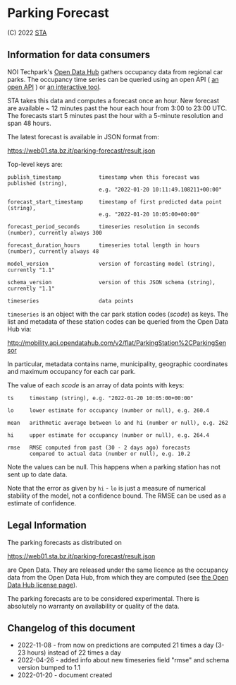 
# Parking Forecast

(C) 2022 [STA](https://www.sta.bz.it/)

## Information for data consumers

NOI Techpark's [Open Data Hub](https://opendatahub.com/) gathers occupancy data
from regional car parks.
The occupancy time series can be queried using an open API
( [an open API](https://opendatahub.com/datasets/traffic/parking/) ) or
[an interactive tool](https://analytics.opendatahub.com/).

STA takes this data and computes a forecast once an hour.
New forecast are available ~ 12 minutes past the hour each hour from 3:00
to 23:00 UTC. The forecasts start 5 minutes past the hour with a 5-minute
resolution and span 48 hours.

The latest forecast is available in JSON format from:

https://web01.sta.bz.it/parking-forecast/result.json

Top-level keys are:

```
publish_timestamp            timestamp when this forecast was published (string),
                             e.g. "2022-01-20 10:11:49.108211+00:00"

forecast_start_timestamp     timestamp of first predicted data point  (string),
                             e.g. "2022-01-20 10:05:00+00:00"
                             
forecast_period_seconds      timeseries resolution in seconds (number), currently always 300

forecast_duration_hours      timeseries total length in hours (number), currently always 48

model_version                version of forcasting model (string), currently "1.1"

schema_version               version of this JSON schema (string), currently "1.1"

timeseries                   data points
```

`timeseries` is an object with the car park station codes (*scode*) as keys.
The list and metadata of these station codes can be queried from the Open Data Hub via:

http://mobility.api.opendatahub.com/v2/flat/ParkingStation%2CParkingSensor

In particular, metadata contains name, municipality, geographic coordinates and maximum
occupancy for each car park.

The value of each *scode* is an array of data points with keys:

```
ts     timestamp (string), e.g. "2022-01-20 10:05:00+00:00"

lo     lower estimate for occupancy (number or null), e.g. 260.4

mean   arithmetic average between lo and hi (number or null), e.g. 262

hi     upper estimate for occupancy (number or null), e.g. 264.4

rmse   RMSE computed from past (30 - 2 days ago) forecasts
       compared to actual data (number or null), e.g. 10.2
```

Note the values can be null. This happens when a parking station
has not sent up to date data.

Note that the error as given by `hi` - `lo` is just a measure
of numerical stability of the model, not a confidence bound. 
The RMSE can be used as a estimate of confidence.

## Legal Information

The parking forecasts as distributed on

https://web01.sta.bz.it/parking-forecast/result.json

are Open Data. They are released under the same licence as the occupancy
data from the Open Data Hub, from which they are computed
(see [the Open Data Hub license page](https://docs.opendatahub.com/en/latest/licenses.html#odh-license)).

The parking forecasts are to be considered experimental. There is absolutely
no warranty on availability or quality of the data.


## Changelog of this document

- 2022-11-08 - from now on predictions are computed 21 times a day (3-23 hours) instead of 22 times a day
- 2022-04-26 - added info about new timeseries field "rmse" and schema version bumped to 1.1
- 2022-01-20 - document created 
